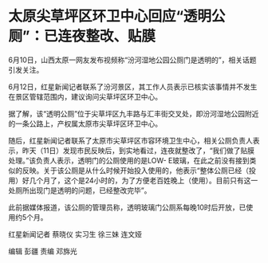 

# 太原尖草坪区环卫中心回应“透明公厕”：已连夜整改、贴膜

6月10日，山西太原一网友发布视频称“汾河湿地公园公厕门是透明的”，相关话题引发关注。

6月12日，红星新闻记者联系了汾河景区，其工作人员表示已核实该事情并不发生在景区管辖范围内，建议询问尖草坪区环卫中心。

据了解，该“透明公厕”位于尖草坪区九丰路与汇丰街交叉处，即汾河湿地公园附近的一条公路上，产权属太原市尖草坪区环卫中心。

随后，红星新闻记者联系了太原市尖草坪区市容环境卫生中心，相关公厕负责人表示，昨天（11日）发现市民反映后，到实地看过，连夜就整改了，“我们做了贴膜处理。”该负责人表示，透明门的公厕使用的是LOW-
E玻璃，在此之前没有接到类似的反映。关于该公厕是从什么时候开始投入使用的，他表示“整体公厕已经（投用）好几个月了，这个是24小时的，为了方便老百姓晚上（使用）。目前只有这一处厕所出现门是透明的问题，已经整改完毕”。

此前据媒体报道，该公厕的管理员称，透明玻璃门公厕系每晚10时后开放，已使用约5个月。

红星新闻记者 蔡晓仪 实习生 徐三妹 连文娅

编辑 彭疆 责编 邓旆光

